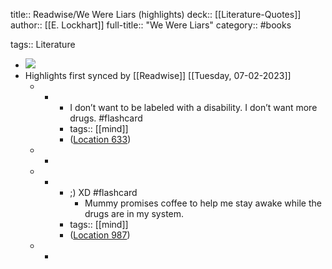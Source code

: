 title:: Readwise/We Were Liars (highlights)
deck:: [[Literature-Quotes]]
author:: [[E. Lockhart]]
full-title:: "We Were Liars"
category:: #books

tags:: Literature

- ![](https://images-na.ssl-images-amazon.com/images/I/519Od2UfkiL._SL200_.jpg)
- Highlights first synced by [[Readwise]] [[Tuesday, 07-02-2023]]
	- -
		- I don’t want to be labeled with a disability. I don’t want more drugs. #flashcard
		- tags:: [[mind]]
		- ([Location 633](https://readwise.io/to_kindle?action=open&asin=B00JWOJ8LM&location=633))
	- -
	- -
		- ;) XD #flashcard
			- Mummy promises coffee to help me stay awake while the drugs are in my system.
		- tags:: [[mind]]
		- ([Location 987](https://readwise.io/to_kindle?action=open&asin=B00JWOJ8LM&location=987))
	- -